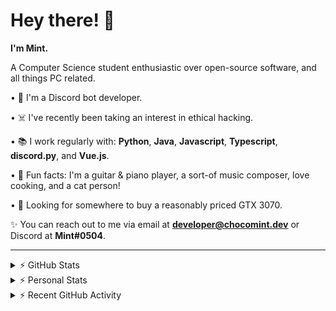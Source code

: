 # Hey there! 👋

**I'm Mint.**

A Computer Science student enthusiastic over open-source software, and all things PC related.

• 👾 I'm a Discord bot developer.

• ☠️ I've recently been taking an interest in ethical hacking.

• 📚 I work regularly with: **Python**, **Java**, **Javascript**, **Typescript**, **discord.py**, and **Vue.js**.

• 🍛 Fun facts: I'm a guitar & piano player, a sort-of music composer, love cooking, and a cat person!

• 🔎 Looking for somewhere to buy a reasonably priced GTX 3070.

✨ You can reach out to me via email at **developer@chocomint.dev** or Discord at **Mint#0504**.

---

<details>
    <summary>⚡ GitHub Stats</summary>

<img height="160px" align="center" alt="Mint's GitHub Stats" src="https://github-readme-stats-lunarmint.vercel.app/api?username=lunarmint&count_private=true&show_icons=true&hide_title=true&hide_border=true&title_color=00ffdf&icon_color=00ffdf&text_color=141823&bg_color=0,4158d0,c850c0,ffcc70&include_all_commits=false"/>

<img align="center" alt="Mint's Most Used Languages" src="https://github-readme-stats-lunarmint.vercel.app/api/top-langs/?username=lunarmint&hide_title=true&hide_border=true&langs_count=8&layout=compact&title_color=141823&bg_color=0,ffcc70,c850c0,4158d0"/>

</details>

<details>
    <summary>⚡ Personal Stats</summary>

<!--START_SECTION:waka-->
![Profile Views](http://img.shields.io/badge/Profile%20Views-2-blue)

![Lines of code](https://img.shields.io/badge/From%20Hello%20World%20I%27ve%20Written-164141%20lines%20of%20code-blue)

**I'm an Early 🐤** 

```text
🌞 Morning    52 commits     ████░░░░░░░░░░░░░░░░░░░░░   18.06% 
🌆 Daytime    99 commits     ████████░░░░░░░░░░░░░░░░░   34.38% 
🌃 Evening    47 commits     ████░░░░░░░░░░░░░░░░░░░░░   16.32% 
🌙 Night      90 commits     ███████░░░░░░░░░░░░░░░░░░   31.25%

```
📅 **I'm Most Productive on Monday** 

```text
Monday       90 commits     ███████░░░░░░░░░░░░░░░░░░   31.25% 
Tuesday      26 commits     ██░░░░░░░░░░░░░░░░░░░░░░░   9.03% 
Wednesday    11 commits     █░░░░░░░░░░░░░░░░░░░░░░░░   3.82% 
Thursday     73 commits     ██████░░░░░░░░░░░░░░░░░░░   25.35% 
Friday       46 commits     ████░░░░░░░░░░░░░░░░░░░░░   15.97% 
Saturday     21 commits     █░░░░░░░░░░░░░░░░░░░░░░░░   7.29% 
Sunday       21 commits     █░░░░░░░░░░░░░░░░░░░░░░░░   7.29%

```


📊 **This Week I Spent My Time On** 

```text
💬 Programming Languages: 
Python                   24 hrs 33 mins      ████████████████████████░   96.27% 
Other                    43 mins             ░░░░░░░░░░░░░░░░░░░░░░░░░   2.87% 
YAML                     12 mins             ░░░░░░░░░░░░░░░░░░░░░░░░░   0.84% 
Roff                     0 secs              ░░░░░░░░░░░░░░░░░░░░░░░░░   0.02% 
Git Config               0 secs              ░░░░░░░░░░░░░░░░░░░░░░░░░   0.0%

🔥 Editors: 
PyCharm                  25 hrs 30 mins      █████████████████████████   100.0%

🐱‍💻 Projects: 
Chiya                    25 hrs              ████████████████████████░   98.05% 
test                     16 mins             ░░░░░░░░░░░░░░░░░░░░░░░░░   1.11% 
GitHub Profile           12 mins             ░░░░░░░░░░░░░░░░░░░░░░░░░   0.84% 
Unknown Project          0 secs              ░░░░░░░░░░░░░░░░░░░░░░░░░   0.01%

💻 Operating System: 
Windows                  25 hrs 30 mins      █████████████████████████   100.0%

```

**I Mostly Code in Python** 

```text
Python                   5 repos             ██████░░░░░░░░░░░░░░░░░░░   25.0% 
C                        5 repos             ██████░░░░░░░░░░░░░░░░░░░   25.0% 
Java                     3 repos             ███░░░░░░░░░░░░░░░░░░░░░░   15.0% 
Clojure                  2 repos             ██░░░░░░░░░░░░░░░░░░░░░░░   10.0% 
Scala                    2 repos             ██░░░░░░░░░░░░░░░░░░░░░░░   10.0%

```



 Last Updated on 07/09/2021
<!--END_SECTION:waka-->

</details>

<details>
    <summary>⚡ Recent GitHub Activity</summary>

<!--START_SECTION:activity-->
1. 💪 Opened PR [#99](https://github.com/ranimepiracy/chiya/pull/99) in [ranimepiracy/chiya](https://github.com/ranimepiracy/chiya)
2. 🎉 Merged PR [#92](https://github.com/ranimepiracy/chiya/pull/92) in [ranimepiracy/chiya](https://github.com/ranimepiracy/chiya)
3. 🎉 Merged PR [#95](https://github.com/ranimepiracy/chiya/pull/95) in [ranimepiracy/chiya](https://github.com/ranimepiracy/chiya)
4. 💪 Opened PR [#93](https://github.com/ranimepiracy/chiya/pull/93) in [ranimepiracy/chiya](https://github.com/ranimepiracy/chiya)
5. 💪 Opened PR [#92](https://github.com/ranimepiracy/chiya/pull/92) in [ranimepiracy/chiya](https://github.com/ranimepiracy/chiya)
<!--END_SECTION:activity-->

</details>
